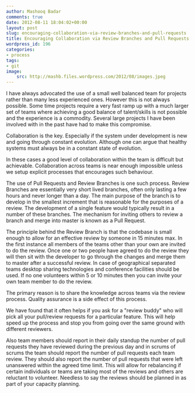 ```yaml
---
author: Mashooq Badar
comments: true
date: 2012-08-11 18:04:02+00:00
layout: post
slug: encouraging-collaboration-via-review-branches-and-pull-requests
title: Encouraging Collaboration via Review Branches and Pull Requests
wordpress_id: 196
categories:
- process
tags:
- git
image:
    src: http://mashb.files.wordpress.com/2012/08/images.jpeg
---
```


I have always advocated the use of a small well balanced team for projects rather than many less experienced ones. However this is not always possible. Some time projects require a very fast ramp up with a much larger set of teams where achieving a good balance of talent/skills is not possible and the experience is a commodity. Several large projects I have been involved with in the past have had to make this compromise.

Collaboration is the key. Especially if the system under development is new and going through constant evolution. Although one can argue that healthy systems must always be in a constant state of evolution.

In these cases a good level of collaboration within the team is difficult but achievable. Collaboration across teams is near enough impossible unless we setup explicit processes that encourages such behaviour.

The use of Pull Requests and Review Branches is one such process. Review Branches are essentially very short lived branches, often only lasting a few hours and never longer than a day. The main purpose of the branch is to develop in the smallest increment that is reasonable for the purposes of a review. The development of a single feature would typically result in a number of these branches. The mechanism for inviting others to review a branch and merge into master is known as a Pull Request.

The principle behind the Review Branch is that the codebase is small enough to allow for an effective review by someone in 15 minutes max. In the first instance all members of the teams other than your own are invited to do the review. Once one or two people have agreed to do the review they will then sit with the developer to go through the changes and merge them to master after a successful review. In case of geographical separated teams desktop sharing technologies and conference facilities should be used. If no one volunteers within 5 or 10 minutes then you can invite your own team member to do the review.

The primary reason is to share the knowledge across teams via the review process. Quality assurance is a side effect of this process.

We have found that it often helps if you ask for a "review buddy" who will pick all your pull/review requests for a particular feature. This will help speed up the process and stop you from going over the same ground with different reviewers.

Also team members should report in their daily standup the number of pull requests they have reviewed during the previous day and in scrums of scrums the team should report the number of pull requests each team review. They should also report the number of pull requests that were left unanswered within the agreed time limit. This will allow for rebalancing if certain individuals or teams are taking most of the reviews and others are reluctant to volunteer. Needless to say the reviews should be planned in as part of your capacity planning.
